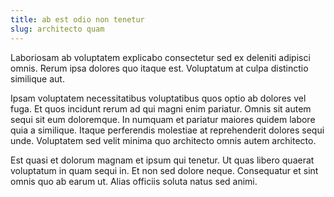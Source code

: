 ```yaml
---
title: ab est odio non tenetur
slug: architecto quam
---
```


Laboriosam ab voluptatem explicabo consectetur sed ex deleniti adipisci omnis. Rerum ipsa dolores quo itaque est. Voluptatum at culpa distinctio similique aut.

Ipsam voluptatem necessitatibus voluptatibus quos optio ab dolores vel fuga. Et quos incidunt rerum ad qui magni enim pariatur. Omnis sit autem sequi sit eum doloremque. In numquam et pariatur maiores quidem labore quia a similique. Itaque perferendis molestiae at reprehenderit dolores sequi unde. Voluptatem sed velit minima quo architecto omnis autem architecto.

Est quasi et dolorum magnam et ipsum qui tenetur. Ut quas libero quaerat voluptatum in quam sequi in. Et non sed dolore neque. Consequatur et sint omnis quo ab earum ut. Alias officiis soluta natus sed animi.
